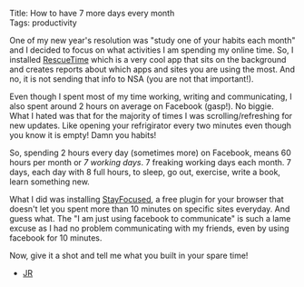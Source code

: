 Title: How to have 7 more days every month  
Tags: productivity

One of my new year's resolution was "study one of your habits each month" and I decided to focus on what activities I am spending my online time. So, I installed [RescueTime](https://www.rescuetime.com/) which is a very cool app that sits on the background and creates reports about which apps and sites you are using the most. And no, it is not sending that info to NSA (you are not that important!).

Even though I spent most of my time working, writing and communicating, I also spent around 2 hours on average on Facebook (gasp!). No biggie. What I hated was that for the majority of times I was scrolling/refreshing for new updates.
Like opening your refrigirator every two minutes even though you know it is empty! Damn you habits!

So, spending 2 hours every day (sometimes more) on Facebook, means 60 hours per month or *7 working days*. 7 freaking working days each month. 7 days, each day with 8 full hours, to sleep, go out, exercise, write a book, learn something new.

What I did was installing [StayFocused](https://chrome.google.com/webstore/detail/stayfocusd/laankejkbhbdhmipfmgcngdelahlfoji), a free plugin for your browser that doesn't let you spent more than 10 minutes on specific sites everyday. And guess what. The "I am just using facebook to communicate" is such a lame excuse as I had no problem communicating with my friends, even by using facebook for 10 minutes.

Now, give it a shot and tell me what you built in your spare time!

- [JR](http://www.twitter.com/jonromero)
  
 